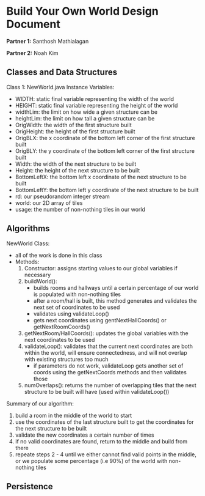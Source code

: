 # Build Your Own World Design Document

**Partner 1:**
Santhosh Mathialagan

**Partner 2:**
Noah Kim

## Classes and Data Structures
Class 1: NewWorld.java
Instance Variables:
   - WIDTH: static final variable representing the width of the world
   - HEIGHT: static final variable representing the height of the world
   - widthLim: the limit on how wide a given structure can be
   - heightLim: the limit on how tall a given structure can be
   - OrigWidth: the width of the first structure built
   - OrigHeight: the height of the first structure built 
   - OrigBLX: the x coordinate of the bottom left corner of the first structure built 
   - OrigBLY: the y coordinate of the bottom left corner of the first structure built
   - Width: the width of the next structure to be built
   - Height: the height of the next structure to be built
   - BottomLeftX: the bottom left x coordinate of the next structure to be built
   - BottomLeftY: the bottom left y coordinate of the next structure to be built
   - rd: our pseudorandom integer stream 
   - world: our 2D array of tiles
   - usage: the number of non-nothing tiles in our world

## Algorithms
NewWorld Class:
   - all of the work is done in this class
   - Methods:
        1. Constructor: assigns starting values to our global variables if necessary
        2. buildWorld():
           - builds rooms and hallways until a certain percentage of our world is populated with non-nothing tiles
           - after a room/hall is built, this method generates and validates the next set of coordinates to be used
           - validates using validateLoop()
           - gets next coordinates using gentNextHallCoords()  or getNextRoomCoords()
        3. getNextRoom/HallCoords(): updates the global variables with the next coordinates to be used
        4. validateLoop(): validates that the current next coordinates are both within the world, will ensure connectedness, and will not overlap with existing structures too much
           - if parameters do not work, validateLoop gets another set of coords using the getNextCoords methods and then validates those
        6. numOverlaps(): returns the number of overlapping tiles that the next structure to be built will have (used within validateLoop())

Summary of our algorithm:
1. build a room in the middle of the world to start
2. use the coordinates of the last structure built to get the coordinates for the next structure to be built
3. validate the new coordinates a certain number of times
4. if no valid coordinates are found, return to the middle and build from there
5. repeate steps 2 - 4 until we either cannot find valid points in the middle, or we populate some percentage (i.e 90%) of the world with non-nothing tiles
         

## Persistence
